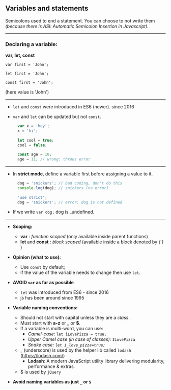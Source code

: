 ## Variables and statements

Semicolons used to end a statement. 
You can choose to not write them _(because there is ASI: Automatic Semicolon Insertion in Javascript)_.

---
### Declaring a variable:

**var, let, const**

`var first = 'John';`

`let first = 'John';`

`const first = 'John';`

(here value is 'John')

---
-   `let` and `const` were introduced in ES6 (newer). since 2016    
-   `var` and `let` can be updated but not `const`.
    
    ```javascript  
      var x = 'hey';  
      x = 'hi';  
      
      let cool = true;  
      cool = false;  
      
      const age = 10;  
      age = 11; // wrong: throws error 
    ```
---
    
-   In **strict mode**, define a variable first before assigning a value to it.
    
    ```javascript  
      dog = 'snickers'; // bad coding, don't do this
      console.log(dog); // snickers (no error) 
      
      'use strict';
      dog = 'snickers'; // error: dog is not defined
    ```
-   If we write `var dog;` dog is _undefined.

---
    
-   **Scoping:**
    -   **var** : _function scoped_ (only available inside parent functions)
    -   **let** and **const** : _block scoped_ (available inside a block denoted by _{ }_ )
        
-   **Opinion (what to use):** 
    - Use `const` by default; 
    - if the value of the variable needs to change then use `let`.  
    
-   **AVOID `var` as far as possible**  
    - `let` was introduced from ES6 - since 2016  
    - js has been around since 1995  
    
-   **Variable naming conventions:**  
    -   Should not start with capital unless they are a _class_.
    -   Must start with **a-z** or **_** or **$**.
    -   If a variable is multi-word, you can use:
        -   _Camel-case:_ `let iLovePizza = true;`
        -   _Upper Camel case (in case of classes):_ `ILovePizza`
        -   _Snake case: `let i_love_pizza=true;`_
    - _ (underscore)  is used by the helper lib called `lodash` (https://lodash.com/)
        - **Lodash**: A modern JavaScript utility library delivering modularity, performance & extras.
    - $ is used by `jQuery`
    
-   **Avoid naming variables as just `_` or `$`**
